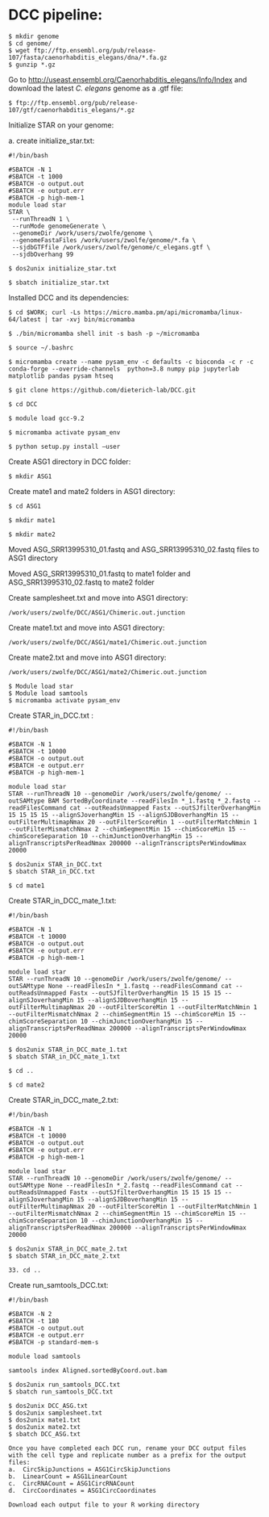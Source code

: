 # DCC pipeline:

 ```
$ mkdir genome
$ cd genome/
$ wget ftp://ftp.ensembl.org/pub/release-107/fasta/caenorhabditis_elegans/dna/*.fa.gz
$ gunzip *.gz
 ```

Go to http://useast.ensembl.org/Caenorhabditis_elegans/Info/Index and download the latest *C. elegans* genome as a .gtf file:

`$ ftp://ftp.ensembl.org/pub/release-107/gtf/caenorhabditis_elegans/*.gz`

Initialize STAR on your genome:

  a.	create initialize_star.txt:
 
```
#!/bin/bash

#SBATCH -N 1
#SBATCH -t 1000
#SBATCH -o output.out
#SBATCH -e output.err
#SBATCH -p high-mem-1
module load star
STAR \
 --runThreadN 1 \
 --runMode genomeGenerate \
 --genomeDir /work/users/zwolfe/genome \
 --genomeFastaFiles /work/users/zwolfe/genome/*.fa \
 --sjdbGTFfile /work/users/zwolfe/genome/c_elegans.gtf \
 --sjdbOverhang 99

$ dos2unix initialize_star.txt

$ sbatch initialize_star.txt
 ```
  
Installed DCC and its dependencies:

```
$ cd $WORK; curl -Ls https://micro.mamba.pm/api/micromamba/linux-64/latest | tar -xvj bin/micromamba

$ ./bin/micromamba shell init -s bash -p ~/micromamba

$ source ~/.bashrc

$ micromamba create --name pysam_env -c defaults -c bioconda -c r -c conda-forge --override-channels  python=3.8 numpy pip jupyterlab matplotlib pandas pysam htseq

$ git clone https://github.com/dieterich-lab/DCC.git

$ cd DCC

$ module load gcc-9.2

$ micromamba activate pysam_env

$ python setup.py install –user
 ```

Create ASG1 directory in DCC folder:

`$ mkdir ASG1`

Create mate1 and mate2 folders in ASG1 directory:

```
$ cd ASG1

$ mkdir mate1

$ mkdir mate2
 ```

Moved ASG_SRR13995310_01.fastq and ASG_SRR13995310_02.fastq files to ASG1 directory

Moved ASG_SRR13995310_01.fastq to mate1 folder and ASG_SRR13995310_02.fastq to mate2 folder

Create samplesheet.txt  and move into ASG1 directory:

```
/work/users/zwolfe/DCC/ASG1/Chimeric.out.junction
```

Create mate1.txt  and move into ASG1 directory:

```
/work/users/zwolfe/DCC/ASG1/mate1/Chimeric.out.junction
```

Create mate2.txt  and move into ASG1 directory:

```
/work/users/zwolfe/DCC/ASG1/mate2/Chimeric.out.junction
```
```
$ Module load star
$ Module load samtools
$ micromamba activate pysam_env
```

Create STAR_in_DCC.txt :

```
#!/bin/bash

#SBATCH -N 1
#SBATCH -t 10000
#SBATCH -o output.out
#SBATCH -e output.err
#SBATCH -p high-mem-1

module load star
STAR --runThreadN 10 --genomeDir /work/users/zwolfe/genome/ --outSAMtype BAM SortedByCoordinate --readFilesIn *_1.fastq *_2.fastq --readFilesCommand cat --outReadsUnmapped Fastx --outSJfilterOverhangMin 15 15 15 15 --alignSJoverhangMin 15 --alignSJDBoverhangMin 15 --outFilterMultimapNmax 20 --outFilterScoreMin 1 --outFilterMatchNmin 1 --outFilterMismatchNmax 2 --chimSegmentMin 15 --chimScoreMin 15 --chimScoreSeparation 10 --chimJunctionOverhangMin 15 --alignTranscriptsPerReadNmax 200000 --alignTranscriptsPerWindowNmax 20000 
```

```
$ dos2unix STAR_in_DCC.txt
$ sbatch STAR_in_DCC.txt
```

```
$ cd mate1
```

Create STAR_in_DCC_mate_1.txt:

```
#!/bin/bash

#SBATCH -N 1
#SBATCH -t 10000
#SBATCH -o output.out
#SBATCH -e output.err
#SBATCH -p high-mem-1

module load star
STAR --runThreadN 10 --genomeDir /work/users/zwolfe/genome/ --outSAMtype None --readFilesIn *_1.fastq --readFilesCommand cat --outReadsUnmapped Fastx --outSJfilterOverhangMin 15 15 15 15 --alignSJoverhangMin 15 --alignSJDBoverhangMin 15 --outFilterMultimapNmax 20 --outFilterScoreMin 1 --outFilterMatchNmin 1 --outFilterMismatchNmax 2 --chimSegmentMin 15 --chimScoreMin 15 --chimScoreSeparation 10 --chimJunctionOverhangMin 15 --alignTranscriptsPerReadNmax 200000 --alignTranscriptsPerWindowNmax 20000 
```

```
$ dos2unix STAR_in_DCC_mate_1.txt
$ sbatch STAR_in_DCC_mate_1.txt
```

```
$ cd .. 
```

```
$ cd mate2
```

Create STAR_in_DCC_mate_2.txt:

```
#!/bin/bash

#SBATCH -N 1
#SBATCH -t 10000
#SBATCH -o output.out
#SBATCH -e output.err
#SBATCH -p high-mem-1

module load star
STAR --runThreadN 10 --genomeDir /work/users/zwolfe/genome/ --outSAMtype None --readFilesIn *_2.fastq --readFilesCommand cat --outReadsUnmapped Fastx --outSJfilterOverhangMin 15 15 15 15 --alignSJoverhangMin 15 --alignSJDBoverhangMin 15 --outFilterMultimapNmax 20 --outFilterScoreMin 1 --outFilterMatchNmin 1 --outFilterMismatchNmax 2 --chimSegmentMin 15 --chimScoreMin 15 --chimScoreSeparation 10 --chimJunctionOverhangMin 15 --alignTranscriptsPerReadNmax 200000 --alignTranscriptsPerWindowNmax 20000 
```

```
$ dos2unix STAR_in_DCC_mate_2.txt
$ sbatch STAR_in_DCC_mate_2.txt
```

```
33.	cd .. 
```

Create run_samtools_DCC.txt:

```
#!/bin/bash

#SBATCH -N 2
#SBATCH -t 180
#SBATCH -o output.out
#SBATCH -e output.err
#SBATCH -p standard-mem-s

module load samtools

samtools index Aligned.sortedByCoord.out.bam
```

```
$ dos2unix run_samtools_DCC.txt
$ sbatch run_samtools_DCC.txt
```

```
$ dos2unix DCC_ASG.txt 
$ dos2unix samplesheet.txt
$ dos2unix mate1.txt
$ dos2unix mate2.txt
$ sbatch DCC_ASG.txt 

Once you have completed each DCC run, rename your DCC output files with the cell type and replicate number as a prefix for the output files:
a.	CircSkipJunctions = ASG1CircSkipJunctions
b.	LinearCount = ASG1LinearCount
c.	CircRNACount = ASG1CircRNACount
d.	CircCoordinates = ASG1CircCoordinates

Download each output file to your R working directory
